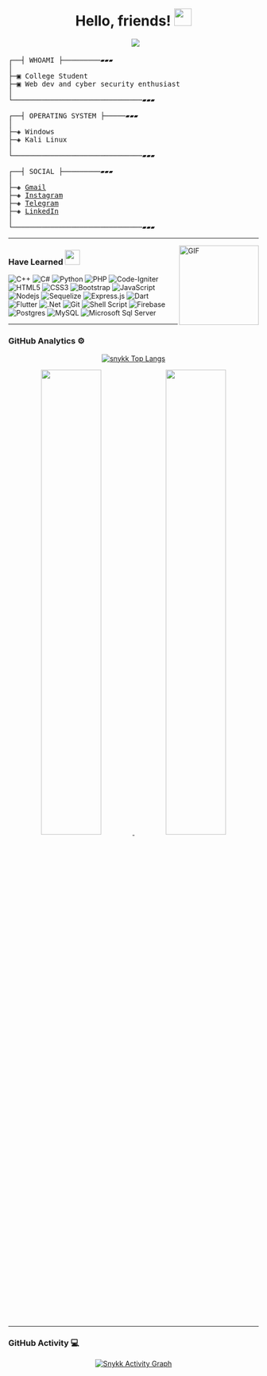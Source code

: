 <h1 align="center">Hello, friends! <img  src="https://media.giphy.com/media/hvRJCLFzcasrR4ia7z/giphy.gif"  width="35"> </h1>

<pre>
<div align="center"> <a  href="https://github.com/snykk"><img  src="https://readme-typing-svg.herokuapp.com?color=000000&background=f6f8fa&center=true&vCenter=true&width=300&height=60&lines=Welcome+to+my+github..."></a>
</div>
┌──┤ WHOAMI ├─────────▰▰▰
│
├─▣ College Student
├─▣ Web dev and cyber security enthusiast
│
└───────────────────────────────▰▰▰

┌──┤ OPERATING SYSTEM ├─────▰▰▰
│
├─◈ Windows
├─◈ Kali Linux
│
└───────────────────────────────▰▰▰

┌──┤ SOCIAL ├─────────▰▰▰
│
├─◈ <a href="mailto:najibfikri13@gmail.com">Gmail</a>
├─◈ <a href="https://www.instagram.com/_najibfikri/" target="_blank">Instagram</a>
├─◈ <a href="https://t.me/snykkk" target="_blank">Telegram</a>
├─◈ <a href="https://www.linkedin.com/in/moh-najib-fikri" target="_blank">LinkedIn</a>
│
└───────────────────────────────▰▰▰
</pre>

---

<img align="right" alt="GIF" height="160px" src="https://media.giphy.com/media/du3J3cXyzhj75IOgvA/giphy.gif" />

### Have Learned <img src="https://media.giphy.com/media/WUlplcMpOCEmTGBtBW/giphy.gif" width="30">

![C++](https://img.shields.io/badge/c++-%2300599C.svg?style=for-the-badge&logo=c%2B%2B&logoColor=white)
![C#](https://img.shields.io/badge/c%23-%23239120.svg?style=for-the-badge&logo=c-sharp&logoColor=white)
![Python](https://img.shields.io/badge/Python%20-%233776AB.svg?&style=for-the-badge&logo=Python&logoColor=white)
![PHP](https://img.shields.io/badge/php-%23777BB4.svg?style=for-the-badge&logo=php&logoColor=white)
![Code-Igniter](https://img.shields.io/badge/CodeIgniter-%23EF4223.svg?style=for-the-badge&logo=codeIgniter&logoColor=white)
![HTML5](https://img.shields.io/badge/html5%20-%23E34F26.svg?&style=for-the-badge&logo=html5&logoColor=white)
![CSS3](https://img.shields.io/badge/css3%20-%231572B6.svg?&style=for-the-badge&logo=css3&logoColor=white)
![Bootstrap](https://img.shields.io/badge/bootstrap%20-%23563D7C.svg?&style=for-the-badge&logo=bootstrap&logoColor=white)
![JavaScript](https://img.shields.io/badge/javascript%20-%23323330.svg?&style=for-the-badge&logo=javascript&logoColor=%23F7DF1E)
![Nodejs](https://img.shields.io/badge/node.js-6DA55F.svg?style=for-the-badge&logo=node.js&logoColor=white)
![Sequelize](https://img.shields.io/badge/Sequelize-52B0E7?style=for-the-badge&logo=Sequelize&logoColor=white)
![Express.js](https://img.shields.io/badge/express.js-%23404d59.svg?style=for-the-badge&logo=express&logoColor=%2361DAFB)
![Dart](https://img.shields.io/badge/dart-%230175C2.svg?style=for-the-badge&logo=dart&logoColor=white)
![Flutter](https://img.shields.io/badge/Flutter-%2302569B.svg?style=for-the-badge&logo=Flutter&logoColor=white)
![.Net](https://img.shields.io/badge/.NET-5C2D91?style=for-the-badge&logo=.net&logoColor=white)
![Git](https://img.shields.io/badge/git%20-%23F05033.svg?&style=for-the-badge&logo=git&logoColor=white)
![Shell Script](https://img.shields.io/badge/shell_script-%23121011.svg?style=for-the-badge&logo=gnu-bash&logoColor=white)
![Firebase](https://img.shields.io/badge/firebase-%23039BE5.svg?style=for-the-badge&logo=firebase)
![Postgres](https://img.shields.io/badge/postgres-%23316192.svg?style=for-the-badge&logo=postgresql&logoColor=white)
![MySQL](https://img.shields.io/badge/mysql-%2300f.svg?style=for-the-badge&logo=mysql&logoColor=white)
![Microsoft Sql Server](https://img.shields.io/badge/Microsoft%20SQL%20Sever-CC2927.svg?style=for-the-badge&logo=microsoft%20sql%20server&logoColor=white)

---

### GitHub Analytics ⚙️

<div>

<p align="center"> 
<a  href="https://github.com/snykk/"><img  src="https://github-readme-stats.vercel.app/api/top-langs/?username=snykk&langs_count=8&theme=radical&layout=compact&hide_border=true"  alt="snykk Top Langs"/></a>
</p>

<p align="center"> <a  href="https://github.com/snykk/">
<img  width="49%"  src="https://github-readme-stats.vercel.app/api?username=snykk&show_icons=true&theme=radical&hide_border=true"  /> <img  width="49%"  src="https://github-readme-streak-stats.herokuapp.com/?user=snykk&theme=radical&hide_border=true"  />
</a>
</p>

</div>

---

### GitHub Activity 💻

<p align="center">
<a  href="https://github.com/snykk"><img  alt="Snykk Activity Graph"  src="https://activity-graph.herokuapp.com/graph?username=snykk&custom_title=Snykk%20Contribution%20Graph&bg_color=000000&color=fd428d&line=431c36&point=f7d747&area_color=FFF000&area=true"  /></a>
</p>
